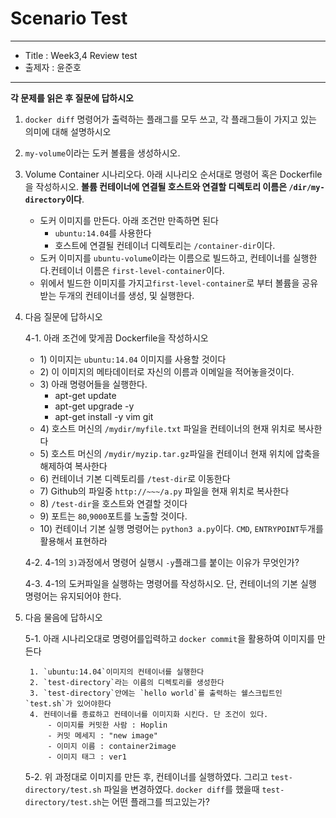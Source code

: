 Scenario Test
===
***
- Title : Week3,4 Review test
- 출제자 : 윤준호
***
**각 문제를 읽은 후 질문에 답하시오**

1. `docker diff` 명령어가 출력하는 플래그를 모두 쓰고, 각 플래그들이 가지고 있는 의미에 대해 설명하시오

2. `my-volume`이라는 도커 볼륨을 생성하시오.

3. Volume Container 시나리오다. 아래 시나리오 순서대로 명령어 혹은 Dockerfile을 작성하시오. **볼륨 컨테이너에 연결될 호스트와 연결할 디렉토리 이름은 `/dir/my-directory`이다**.

    - 도커 이미지를 만든다. 아래 조건만 만족하면 된다
        - `ubuntu:14.04`를 사용한다
        - 호스트에 연결될 컨테이너 디렉토리는 `/container-dir`이다.
    - 도커 이미지를 `ubuntu-volume`이라는 이름으로 빌드하고, 컨테이너를 실행한다.컨테이너 이름은 `first-level-container`이다.
    - 위에서 빌드한 이미지를 가지고`first-level-container`로 부터 볼륨을 공유받는 두개의 컨테이너를 생성, 및 실행한다.

4. 다음 질문에 답하시오

    4-1. 아래 조건에 맞게끔 Dockerfile을 작성하시오 
    - 1\) 이미지는 `ubuntu:14.04` 이미지를 사용할 것이다
    - 2\) 이 이미지의 메타데이터로 자신의 이름과 이메일을 적어놓을것이다.
    - 3\) 아래 명령어들을 실행한다.
        - apt-get update
        - apt-get upgrade -y
        - apt-get install -y vim git
    - 4\) 호스트 머신의 `/mydir/myfile.txt` 파일을 컨테이너의 현재 위치로 복사한다
    - 5\) 호스트 머신의 `/mydir/myzip.tar.gz`파일을 컨테이너 현재 위치에 압축을 해제하여 복사한다
    - 6\) 컨테이너 기본 디렉토리를 `/test-dir`로 이동한다
    - 7\) Github의 파일중 `http://~~~/a.py` 파일을 현재 위치로 복사한다
    - 8\) `/test-dir`을 호스트와 연결할 것이다
    - 9\) 포트는 `80`,`9000`포트를 노출할 것이다.
    - 10\) 컨테이너 기본 실행 명령어는 `python3 a.py`이다. `CMD`, `ENTRYPOINT`두개를 활용해서 표현하라
    
    4-2. 4-1의 `3)`과정에서 명령어 실행시 `-y`플래그를 붙이는 이유가 무엇인가?

    4-3. 4-1의 도커파일을 실행하는 명령어를 작성하시오. 단, 컨테이너의 기본 실행 명령어는 유지되어야 한다.

5. 다음 물음에 답하시오

    5-1. 아래 시나리오대로 명령어를입력하고 `docker commit`을 활용하여 이미지를 만든다

        1. `ubuntu:14.04`이미지의 컨테이너를 실행한다
        2. `test-directory`라는 이름의 디렉토리를 생성한다
        3. `test-directory`안에는 `hello world`를 출력하는 쉘스크립트인 `test.sh`가 있어야한다
        4. 컨테이너를 종료하고 컨테이너를 이미지화 시킨다. 단 조건이 있다.
            - 이미지를 커밋한 사람 : Hoplin
            - 커밋 메세지 : "new image"
            - 이미지 이름 : container2image
            - 이미지 태그 : ver1
    5-2. 위 과정대로 이미지를 만든 후, 컨테이너를 실행하였다. 그리고 `test-directory/test.sh` 파일을 변경하였다. `docker diff`를 했을때 `test-directory/test.sh`는 어떤 플래그를 띄고있는가?
